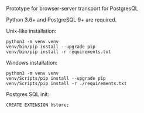 Prototype for browser-server transport for PostgresQL

Python 3.6+ and PostgreSQL 9+ are required.

Unix-like installation:

    python3 -m venv venv
    venv/bin/pip install --upgrade pip
    venv/bin/pip install -r requirements.txt

Windows installation:
    
    python3 -m venv venv
    venv/Scripts/pip install --upgrade pip
    venv/Scripts/pip install -r ./requirements.txt

Postgres SQL init:

    CREATE EXTENSION hstore;
   
